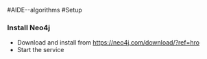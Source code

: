 #AIDE--algorithms
#Setup

### Install Neo4j
* Download and install from https://neo4j.com/download/?ref=hro
* Start the service
